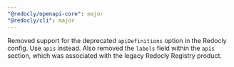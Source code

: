 ```yaml
---
"@redocly/openapi-core": major
"@redocly/cli": major
---
```


Removed support for the deprecated `apiDefinitions` option in the Redocly config. Use `apis` instead.
Also removed the `labels` field within the `apis` section, which was associated with the legacy Redocly Registry product.
